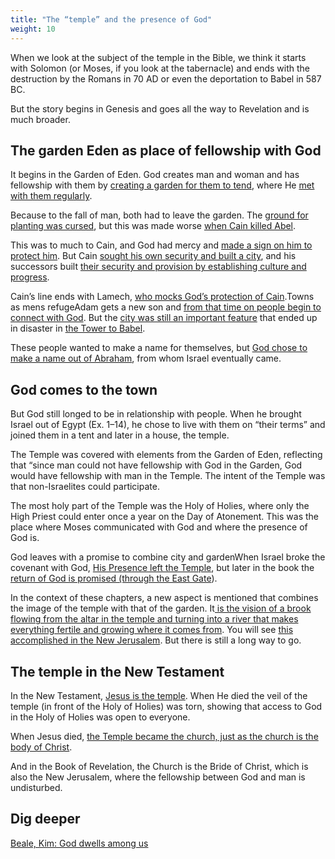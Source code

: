```yaml
---
title: "The “temple” and the presence of God"
weight: 10
---
```


When we look at the subject of the temple in the Bible, we think it starts with Solomon (or Moses, if you look at the tabernacle) and ends with the destruction by the Romans in 70 AD or even the deportation to Babel in 587 BC.

But the story begins in Genesis and goes all the way to Revelation and is much broader.

## The garden Eden as place of fellowship with God

It begins in the Garden of Eden. God creates man and woman and has fellowship with them by [creating a garden for them to tend](https://www.bibleserver.com/NIV/Genesis2%3A8-15), where He [met with them regularly](https://www.bibleserver.com/NIV/Genesis3%3A8-9). 

Because to the fall of man, both had to leave the garden. The [ground for planting was cursed](https://www.bibleserver.com/NIV/Genesis3%3A17-19), but this was made worse [when Cain killed Abel](https://www.bibleserver.com/NIV/Genesis4%3A12).

This was to much to Cain, and God had mercy and [made a sign on him to protect him](https://www.bibleserver.com/NIV/Genesis4%3A13-15). But Cain [sought his own security and built a city](https://www.bibleserver.com/NIV/Genesis4%3A16-17), and his successors built [their security and provision by establishing culture and progress](https://www.bibleserver.com/NIV/Genesis4%3A16-17). 

Cain’s line ends with Lamech, [who mocks God’s protection of Cain](https://www.bibleserver.com/NIV/Genesis4%3A22-24).Towns as mens refugeAdam gets a new son and [from that time on people begin to connect with God](https://www.bibleserver.com/NIV/Genesis4%3A25-26). But the [city was still an important feature](https://www.bibleserver.com/NIV/Genesis10%3A8-12) that ended up in disaster in [the Tower to Babel](https://www.bibleserver.com/NIV/Genesis11%3A1-9). 

These people wanted to make a name for themselves, but [God chose to make a name out of Abraham](https://www.bibleserver.com/NIV/Genesis12%3A1-3), from whom Israel eventually came.

## God comes to the town

But God still longed to be in relationship with people. When he brought Israel out of Egypt (Ex. 1–14), he chose to live with them on “their terms” and joined them in a tent and later in a house, the temple.

The Temple was covered with elements from the Garden of Eden, reflecting that “since man could not have fellowship with God in the Garden, God would have fellowship with man in the Temple. The intent of the Temple was that non-Israelites could participate.

The most holy part of the Temple was the Holy of Holies, where only the High Priest could enter once a year on the Day of Atonement. This was the place where Moses communicated with God and where the presence of God is.

God leaves with a promise to combine city and gardenWhen Israel broke the covenant with God, [His Presence left the Temple](https://www.bibleserver.com/NIV/Ezekiel10%3A18-19), but later in the book the [return of God is promised (through the East Gate](https://www.bibleserver.com/NIV/Ezekiel43%3A1-2)). 

In the context of these chapters, a new aspect is mentioned that combines the image of the temple with that of the garden. It[ is the vision of a brook flowing from the altar in the temple and turning into a river that makes everything fertile and growing where it comes from](https://www.bibleserver.com/NIV/Ezekiel47). You will see [this accomplished in the New Jerusalem](https://www.bibleserver.com/NIV/Revelation22%3A1-5). But there is still a long way to go.

## The temple in the New Testament

In the New Testament, [Jesus is the temple](https://www.bibleserver.com/NIV/John2%3A19-22). When He died the veil of the temple (in front of the Holy of Holies) was torn, showing that access to God in the Holy of Holies was open to everyone.

When Jesus died, [the Temple became the church, just as the church is the body of Christ](https://www.bibleserver.com/NIV/1%20Corinthians6%3A19). 

And in the Book of Revelation, the Church is the Bride of Christ, which is also the New Jerusalem, where the fellowship between God and man is undisturbed.

## Dig deeper

[Beale, Kim: God dwells among us](../../../../about/ressources/index.html#beale_dwell)

